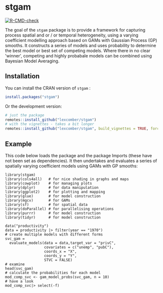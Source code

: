 
# stgam

<!-- badges: start -->
[![R-CMD-check](https://github.com/lexcomber/stgam/actions/workflows/R-CMD-check.yaml/badge.svg)](https://github.com/lexcomber/stgam/actions/workflows/R-CMD-check.yaml)
<!-- badges: end -->

The goal of the `stgam` package is to provide a framework for capturing process spatial and or / or temporal heterogeneity, using a varying coefficient modelling approach based on GAMs with Gaussian Process (GP) smooths.  It constructs a series of models and uses probability to determine the best model or best set of competing models. Where there in no clear 'winner', competing and highly probabale models can be combined using Bayesian Model Averaging.

## Installation

You can install the CRAN version of `stgam` :

``` r
install.packages("stgam")
```

Or the development version:

``` r
# just the package
remotes::install_github("lexcomber/stgam")
# with the vignettes - takes a bit longer
remotes::install_github("lexcomber/stgam", build_vignettes = TRUE, force = T)
```

## Example

This code below loads the package and the package Imports (these have not been set as dependencies). It then undertakes and evaluates a series of spatially varying coefficient models using GAMs with GP smooths:

```{r eval = F}
library(stgam)
library(cols4all)   # for nice shading in graphs and maps
library(cowplot)    # for managing plots
library(dplyr)      # for data manipulation 
library(ggplot2)    # for plotting and mapping
library(glue)       # for model construction 
library(mgcv)       # for GAMs
library(sf)         # for spatial data
library(doParallel) # for parallelising operations
library(purrr)      # for model construction
library(tidyr)      # for model construction 

data("productivity")
data = productivity |> filter(year == "1970")
# create multiple models with different forms
svc_gam =
  evaluate_models(data = data,target_var = "privC", 
                  covariates = c("unemp", "pubC"),
                  coords_x = "X",
                  coords_y = "Y",
                  STVC = FALSE)
# examine
head(svc_gam)
# calculate the probabilities for each model 
mod_comp_svc <- gam_model_probs(svc_gam, n = 10)
# have a look
mod_comp_svc|> select(-f)
```

